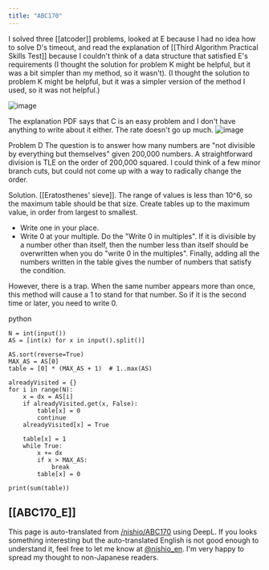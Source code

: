 ```yaml
---
title: "ABC170"
---
```


I solved three [[atcoder]] problems, looked at E because I had no idea how to solve D's timeout, and read the explanation of [[Third Algorithm Practical Skills Test]] because I couldn't think of a data structure that satisfied E's requirements (I thought the solution for problem K might be helpful, but it was a bit simpler than my method, so it wasn't). (I thought the solution to problem K might be helpful, but it was a simpler version of the method I used, so it was not helpful.)

![image](https://gyazo.com/b9887311c157ca03d7ab1ac36fc195b8/thumb/1000)

The explanation PDF says that C is an easy problem and I don't have anything to write about it either. The rate doesn't go up much.
![image](https://gyazo.com/e048a756ae5b81dfe1171edb62cc5d59/thumb/1000)

Problem D
The question is to answer how many numbers are "not divisible by everything but themselves" given 200,000 numbers.
A straightforward division is TLE on the order of 200,000 squared.
I could think of a few minor branch cuts, but could not come up with a way to radically change the order.

Solution. [[Eratosthenes' sieve]].
The range of values is less than 10^6, so the maximum table should be that size.
Create tables up to the maximum value, in order from largest to smallest.
- Write one in your place.
- Write 0 at your multiple.
Do the "Write 0 in multiples". If it is divisible by a number other than itself, then the number less than itself should be overwritten when you do "write 0 in the multiples".
Finally, adding all the numbers written in the table gives the number of numbers that satisfy the condition.

However, there is a trap. When the same number appears more than once, this method will cause a 1 to stand for that number. So if it is the second time or later, you need to write 0.

python

```
N = int(input())
AS = [int(x) for x in input().split()]

AS.sort(reverse=True)
MAX_AS = AS[0]
table = [0] * (MAX_AS + 1)  # 1..max(AS)

alreadyVisited = {}
for i in range(N):
    x = dx = AS[i]
    if alreadyVisited.get(x, False):
        table[x] = 0
        continue
    alreadyVisited[x] = True

    table[x] = 1
    while True:
        x += dx
        if x > MAX_AS:
            break
        table[x] = 0

print(sum(table))
```


[[ABC170_E]]
---
This page is auto-translated from [/nishio/ABC170](https://scrapbox.io/nishio/ABC170) using DeepL. If you looks something interesting but the auto-translated English is not good enough to understand it, feel free to let me know at [@nishio_en](https://twitter.com/nishio_en). I'm very happy to spread my thought to non-Japanese readers.